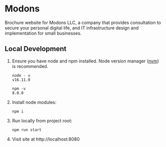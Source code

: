 # Modons

Brochure website for Modons LLC, a company that provides consultation to secure your personal digital life, and IT infrastructure design and implementation for small businesses.

## Local Development

1. Ensure you have node and npm installed. Node version manager ([nvm](https://github.com/nvm-sh/nvm)) is recommended. 

    ```
    node - v
    v16.11.0

    npm -v
    8.0.0
    ```

2. Install node modules:

    ```
    npm i 
    ```

3. Run locally from project root:

    ```
    npm run start
    ```

4. Visit site at http://localhost:8080
